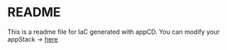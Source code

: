 # README
This is a readme file for IaC generated with appCD.
You can modify your appStack -> [here](http://cloud.stackgen.com/appstacks/fcb3e0d6-a547-43e0-9faf-dcf4e4957e4c)
